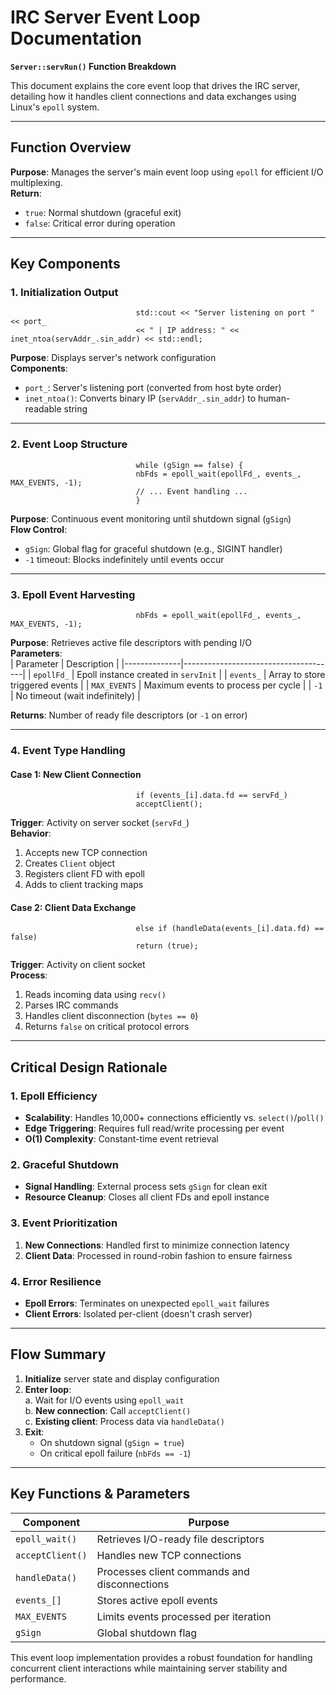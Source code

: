 # IRC Server Event Loop Documentation  
**`Server::servRun()` Function Breakdown**  

This document explains the core event loop that drives the IRC server, detailing how it handles client connections and data exchanges using Linux's `epoll` system.

---

## Function Overview  
**Purpose**: Manages the server's main event loop using `epoll` for efficient I/O multiplexing.  
**Return**:  
- `true`: Normal shutdown (graceful exit)  
- `false`: Critical error during operation  

---

## Key Components  

### 1. **Initialization Output**  
```
                            std::cout << "Server listening on port " << port_
                            << " | IP address: " << inet_ntoa(servAddr_.sin_addr) << std::endl;
```
**Purpose**: Displays server's network configuration  
**Components**:  
- `port_`: Server's listening port (converted from host byte order)  
- `inet_ntoa()`: Converts binary IP (`servAddr_.sin_addr`) to human-readable string  

---

### 2. **Event Loop Structure**  
```
                            while (gSign == false) {
                            nbFds = epoll_wait(epollFd_, events_, MAX_EVENTS, -1);
                            // ... Event handling ...
							}
```
**Purpose**: Continuous event monitoring until shutdown signal (`gSign`)  
**Flow Control**:  
- `gSign`: Global flag for graceful shutdown (e.g., SIGINT handler)  
- `-1` timeout: Blocks indefinitely until events occur  

---

### 3. **Epoll Event Harvesting**  
```
                            nbFds = epoll_wait(epollFd_, events_, MAX_EVENTS, -1);
```
**Purpose**: Retrieves active file descriptors with pending I/O  
**Parameters**:  
| Parameter    | Description                          |
|--------------|--------------------------------------|
| `epollFd_`   | Epoll instance created in `servInit` |
| `events_`    | Array to store triggered events      |
| `MAX_EVENTS` | Maximum events to process per cycle  |
| `-1`         | No timeout (wait indefinitely)       |  

**Returns**: Number of ready file descriptors (or `-1` on error)  

---

### 4. **Event Type Handling**  

#### **Case 1: New Client Connection**  
```
                            if (events_[i].data.fd == servFd_)
                            acceptClient();
```
**Trigger**: Activity on server socket (`servFd_`)  
**Behavior**:  
1. Accepts new TCP connection  
2. Creates `Client` object  
3. Registers client FD with epoll  
4. Adds to client tracking maps  

#### **Case 2: Client Data Exchange**  

```
                            else if (handleData(events_[i].data.fd) == false)
                            return (true);
```
**Trigger**: Activity on client socket  
**Process**:  
1. Reads incoming data using `recv()`  
2. Parses IRC commands  
3. Handles client disconnection (`bytes == 0`)  
4. Returns `false` on critical protocol errors  

---

## Critical Design Rationale  

### 1. **Epoll Efficiency**  
- **Scalability**: Handles 10,000+ connections efficiently vs. `select()`/`poll()`  
- **Edge Triggering**: Requires full read/write processing per event  
- **O(1) Complexity**: Constant-time event retrieval  

### 2. **Graceful Shutdown**  
- **Signal Handling**: External process sets `gSign` for clean exit  
- **Resource Cleanup**: Closes all client FDs and epoll instance  

### 3. **Event Prioritization**  
1. **New Connections**: Handled first to minimize connection latency  
2. **Client Data**: Processed in round-robin fashion to ensure fairness  

### 4. **Error Resilience**  
- **Epoll Errors**: Terminates on unexpected `epoll_wait` failures  
- **Client Errors**: Isolated per-client (doesn't crash server)  

---

## Flow Summary  
1. **Initialize** server state and display configuration  
2. **Enter loop**:  
   a. Wait for I/O events using `epoll_wait`  
   b. **New connection**: Call `acceptClient()`  
   c. **Existing client**: Process data via `handleData()`  
3. **Exit**:  
   - On shutdown signal (`gSign = true`)  
   - On critical epoll failure (`nbFds == -1`)  

---

## Key Functions & Parameters  

| **Component**       | **Purpose**                                  |
|----------------------|----------------------------------------------|
| `epoll_wait()`       | Retrieves I/O-ready file descriptors         |
| `acceptClient()`     | Handles new TCP connections                  |
| `handleData()`       | Processes client commands and disconnections |
| `events_[]`          | Stores active epoll events                   |
| `MAX_EVENTS`         | Limits events processed per iteration        |
| `gSign`              | Global shutdown flag                         |

This event loop implementation provides a robust foundation for handling concurrent client interactions while maintaining server stability and performance.  